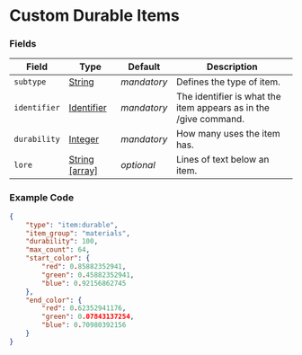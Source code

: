# Custom Durable Items

### Fields

   Field   | Type | Default | Description
-----------|------|---------|-------------
`subtype` | [String]() | *mandatory* | Defines the type of item.
`identifier` | [Identifier]() | *mandatory* | The identifier is what the item appears as in the /give command.
`durability` | [Integer]() | *mandatory* | How many uses the item has.
`lore` | [String [array]]() | *optional* | Lines of text below an item.

### Example Code

```json
{
	"type": "item:durable",
	"item_group": "materials",
	"durability": 100,
	"max_count": 64,
	"start_color": {
		"red": 0.85882352941,
		"green": 0.45882352941,
		"blue": 0.92156862745
	},
	"end_color": {
		"red": 0.62352941176,
		"green": 0.07843137254,
		"blue": 0.70980392156
	}
}
```

